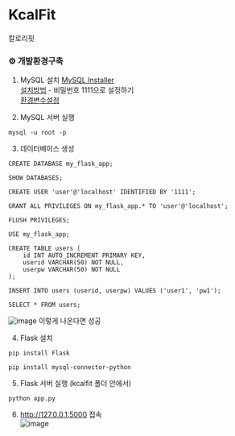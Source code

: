 # KcalFit
칼로리핏

### ⚙ 개발환경구축
1. MySQL 설치 [MySQL Installer](https://downloads.mysql.com/archives/installer/)  <br>
[설치방법](https://code-angie.tistory.com/158) - 비밀번호 1111으로 설정하기 <br>
[환경변수설정](https://e2e2e2.tistory.com/22)

2. MySQL 서버 실행
```
mysql -u root -p
```

3. 데이터베이스 생성
```
CREATE DATABASE my_flask_app;

SHOW DATABASES;

CREATE USER 'user'@'localhost' IDENTIFIED BY '1111';

GRANT ALL PRIVILEGES ON my_flask_app.* TO 'user'@'localhost';

FLUSH PRIVILEGES;

USE my_flask_app;

CREATE TABLE users (
    id INT AUTO_INCREMENT PRIMARY KEY,
    userid VARCHAR(50) NOT NULL,
    userpw VARCHAR(50) NOT NULL
);

INSERT INTO users (userid, userpw) VALUES ('user1', 'pw1');

SELECT * FROM users;

```
![image](https://github.com/user-attachments/assets/afe3bf64-cade-48ca-8f26-02ee0262e94f)
이렇게 나온다면 성공

4. Flask 설치
```
pip install Flask

pip install mysql-connector-python
```

5. Flask 서버 실행 (kcalfit 폴더 안에서)
```
python app.py
```

6. http://127.0.0.1:5000 접속<br>
![image](https://github.com/user-attachments/assets/a6641c3a-1475-45ba-877b-d65b551923a8)
